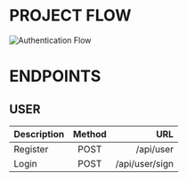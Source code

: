 # PROJECT FLOW

![Authentication Flow](https://res.cloudinary.com/dxnpgxqlg/image/upload/v1685692980/project_flow_tanvzu.svg)
# ENDPOINTS


## USER

| Description   | Method        | URL             |
| ------------- |:-------------:| -----:          |
| Register      | POST          |/api/user        |
| Login         | POST          |/api/user/sign   |

